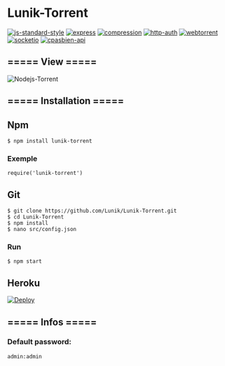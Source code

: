 # Lunik-Torrent
[![js-standard-style](https://img.shields.io/badge/code%20style-standard-brightgreen.svg?style=flat-square)](http://standardjs.com/) [![express](https://img.shields.io/badge/express-v4.13.3%20-green.svg?style=flat-square)](http://expressjs.com/) [![compression](https://img.shields.io/badge/compression-v1.6.0%20-green.svg?style=flat-square)](https://www.npmjs.com/package/compression) [![http-auth](https://img.shields.io/badge/http--auth-v2.2.8%20-green.svg?style=flat-square)](https://www.npmjs.com/package/http-auth) [![webtorrent](https://img.shields.io/badge/webtorrent-v0.72.2%20-green.svg?style=flat-square)](https://webtorrent.io/) [![socketio](https://img.shields.io/badge/socket.io-v1.4.4%20-green.svg?style=flat-square)](http://socket.io/) [![cpasbien-api](https://img.shields.io/badge/cpasbien--api-v1.1.0%20-green.svg?style=flat-square)](https://github.com/yadomi/cpasbien-api)

## ===== View =====
![Nodejs-Torrent](http://puu.sh/mzZN4/948767c37f.png)

## ===== Installation =====
## Npm

```
$ npm install lunik-torrent
```

### Exemple

```
require('lunik-torrent')
```

## Git

```
$ git clone https://github.com/Lunik/Lunik-Torrent.git
$ cd Lunik-Torrent
$ npm install
$ nano src/config.json
```

### Run

```
$ npm start
```

## Heroku
[![Deploy](https://www.herokucdn.com/deploy/button.svg)](https://heroku.com/deploy?template=https://github.com/Lunik/Lunik-Torrent)

## ===== Infos =====
### Default password:

```
admin:admin
```
